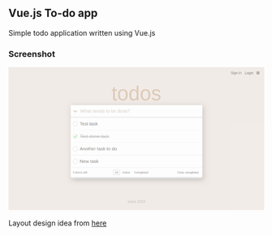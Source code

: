 ## Vue.js To-do app
Simple todo application written using Vue.js

### Screenshot
![Vue Todo App](/img/screenshot.png "Vue Todo App")

Layout design idea from [here](https://chrome.google.com/webstore/detail/vuejs-devtools/nhdogjmejiglipccpnnnanhbledajbpd)
